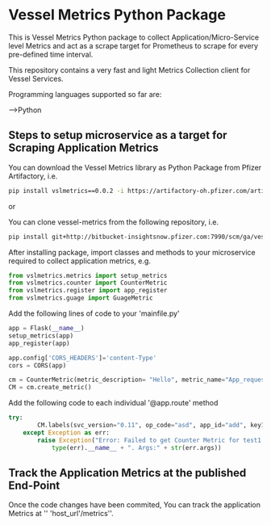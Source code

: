 # Vessel Metrics Python Package
This is Vessel Metrics Python package to collect Application/Micro-Service level Metrics and act as a scrape target for Prometheus to scrape for every pre-defined time interval.

This repository contains a very fast and light Metrics Collection client for Vessel Services.

Programming languages supported so far are:

-->Python

## Steps to setup microservice as a target for Scraping Application Metrics
You can download the Vessel Metrics library as Python Package from Pfizer Artifactory, i.e.

```bash
pip install vslmetrics==0.0.2 -i https://artifactory-oh.pfizer.com/artifactory/api/pypi/vessel-py-dev-local/simple
```
or

You can clone vessel-metrics from the following repository, i.e.
```bash
pip install git+http://bitbucket-insightsnow.pfizer.com:7990/scm/ga/vessel-metrics.git
```

After installing package, import classes and methods to your microservice required to collect application metrics, e.g.

```python
from vslmetrics.metrics import setup_metrics
from vslmetrics.counter import CounterMetric
from vslmetrics.register import app_register
from vslmetrics.guage import GuageMetric
```
Add the following lines of code to your 'mainfile.py'

```python
app = Flask(__name__)
setup_metrics(app)
app_register(app)

app.config['CORS_HEADERS']='content-Type'
cors = CORS(app)

cm = CounterMetric(metric_description= "Hello", metric_name="App_requests_count", metric_key_value= {"key1":"qw12er34ty56"}, svc_version="0.1", op_code="zxcv", app_id="1011")
CM = cm.create_metric()
```
Add the following code to each individual '@app.route' method
```python
try:
        CM.labels(svc_version="0.11", op_code="asd", app_id="add", key1 = "dad").inc()
    except Exception as err:
        raise Exception("Error: Failed to get Counter Metric for test1 path." +
            type(err).__name__ + ". Args:" + str(err.args))
```

## Track the Application Metrics at the published End-Point

Once the code changes have been commited, You can track the application Metrics at '' 'host_url'/metrics''.
